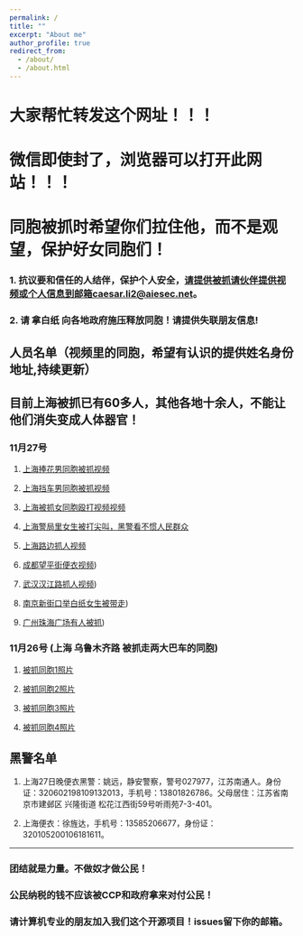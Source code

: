 ```yaml
---
permalink: /
title: ""
excerpt: "About me"
author_profile: true
redirect_from: 
  - /about/
  - /about.html
---
```


# 大家帮忙转发这个网址！！！

# 微信即使封了，浏览器可以打开此网站！！！

# 同胞被抓时希望你们拉住他，而不是观望，保护好女同胞们！



### 1. 抗议要和信任的人结伴，保护个人安全，请提供被抓请伙伴提供视频或个人信息到邮箱caesar.li2@aiesec.net。

### 2. 请 拿白纸 向各地政府施压释放同胞！请提供失联朋友信息!



## 人员名单（视频里的同胞，希望有认识的提供姓名身份地址,持续更新）

## 目前上海被抓已有60多人，其他各地十余人，不能让他们消失变成人体器官！

### 11月27号

1. [上海捧花男同胞被抓视频](https://lovechina-remembertruth.github.io/People/files/people202211271.mp4)

2. [上海挡车男同胞被抓视频](https://lovechina-remembertruth.github.io/People/)

3. [上海被抓女同胞殴打视频视频](https://lovechina-remembertruth.github.io/People/files/people202211273.mp4)

4. [上海警局里女生被打尖叫，黑警看不惯人民群众](https://lovechina-remembertruth.github.io/People/)

5. [上海路边抓人视频](https://lovechina-remembertruth.github.io/People/files/people202211279.mp4)

5. [成都望平街便衣视频](https://lovechina-remembertruth.github.io/People/files/people2022112712.mp4))

6. [武汉汉江路抓人视频](https://lovechina-remembertruth.github.io/People/files/people2022112711.mp4))

7. [南京新街口举白纸女生被带走](https://lovechina-remembertruth.github.io/People/files/people2022112710.mp4))

8. [广州珠海广场有人被抓](https://lovechina-remembertruth.github.io/People/files/people2022112713.mp4))


### 11月26号 (上海 乌鲁木齐路 被抓走两大巴车的同胞)

1. [被抓同胞1照片](https://lovechina-remembertruth.github.io/People/files/people202211261.jpg)

2. [被抓同胞2照片](https://lovechina-remembertruth.github.io/People/files/people202211262.jpg)

3. [被抓同胞3照片](https://lovechina-remembertruth.github.io/People/files/people202211263.jpg)

4. [被抓同胞4照片](https://lovechina-remembertruth.github.io/People/files/people202211264.jpg)


## 黑警名单

1. 上海27日晚便衣黑警：姚远，静安警察，警号027977，江苏南通人。身份证：320602198109132013，手机号：13801826786。父母居住：江苏省南京市建邺区 兴隆街道 松花江西街59号听雨苑7-3-401。

2. 上海便衣：徐旌达，手机号：13585206677，身份证：320105200106181611。


<!-- ## 黑警视频
 -->



------

### 团结就是力量。不做奴才做公民！

### 公民纳税的钱不应该被CCP和政府拿来对付公民！

### 请计算机专业的朋友加入我们这个开源项目！issues留下你的邮箱。


